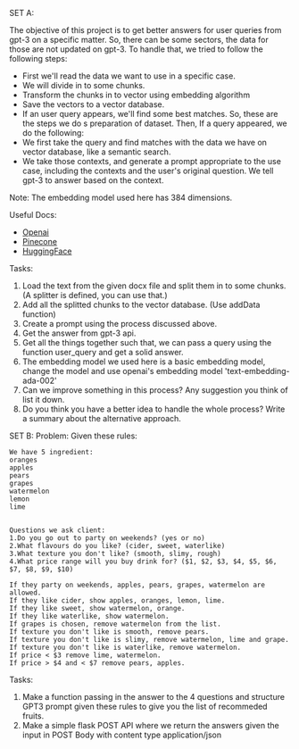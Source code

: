 SET A:

The objective of this project is to get better answers for user queries from gpt-3 on a specific matter.
So, there can be some sectors, the data for those are not updated on gpt-3. To handle that,
we tried to follow the following steps:

- First we'll read the data we want to use in a specific case.
- We will divide in to some chunks.
- Transform the chunks in to vector using embedding algorithm
- Save the vectors to a vector database.
- If an user query appears, we'll find some best matches.
  So, these are the steps we do s preparation of dataset.
  Then,
  If a query appeared, we do the following:
- We first take the query and find matches with the data we have on vector database, like a semantic search.
- We take those contexts, and generate a prompt appropriate to the use case, including the contexts and the user's original question. We tell gpt-3 to
  answer based on the context.

Note: The embedding model used here has 384 dimensions.

Useful Docs:

- [Openai](https://platform.openai.com/docs)
- [Pinecone](https://docs.pinecone.io/docs/quickstart)
- [HuggingFace](https://huggingface.co/models)

Tasks:

1. Load the text from the given docx file and split them in to some chunks. (A splitter is defined, you can use that.)
2. Add all the splitted chunks to the vector database. (Use addData function)
3. Create a prompt using the process discussed above.
4. Get the answer from gpt-3 api.
5. Get all the things together such that, we can pass a query using the function user_query and get a solid answer.
6. The embedding model we used here is a basic embedding model, change the model and use openai's embedding model 'text-embedding-ada-002'
7. Can we improve something in this process? Any suggestion you think of list it down.
8. Do you think you have a better idea to handle the whole process? Write a summary about the alternative approach.

SET B:
Problem:
Given these rules:

```
We have 5 ingredient:
oranges
apples
pears
grapes
watermelon
lemon
lime


Questions we ask client:
1.Do you go out to party on weekends? (yes or no)
2.What flavours do you like? (cider, sweet, waterlike)
3.What texture you don't like? (smooth, slimy, rough)
4.What price range will you buy drink for? ($1, $2, $3, $4, $5, $6, $7, $8, $9, $10)

If they party on weekends, apples, pears, grapes, watermelon are allowed.
If they like cider, show apples, oranges, lemon, lime.
If they like sweet, show watermelon, orange.
If they like waterlike, show watermelon.
If grapes is chosen, remove watermelon from the list.
If texture you don't like is smooth, remove pears.
If texture you don't like is slimy, remove watermelon, lime and grape.
If texture you don't like is waterlike, remove watermelon.
If price < $3 remove lime, watermelon.
If price > $4 and < $7 remove pears, apples.
```

Tasks:

1. Make a function passing in the answer to the 4 questions and structure GPT3 prompt given these rules to give you the list of recommeded fruits.
2. Make a simple flask POST API where we return the answers given the input in POST Body with content type application/json
